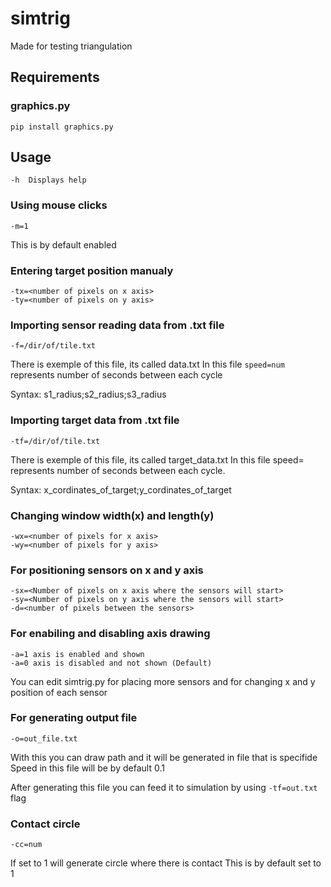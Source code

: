 # simtrig
Made for testing triangulation

## Requirements
### graphics.py

```
pip install graphics.py
```

## Usage
```
-h  Displays help
```
### Using mouse clicks
```
-m=1
```
This is by default enabled

### Entering target position manualy
```
-tx=<number of pixels on x axis>
-ty=<number of pixels on y axis>  
```
### Importing sensor reading data from .txt file
```
-f=/dir/of/tile.txt
```
There is exemple of this file, its called data.txt
In this file ```speed=num``` represents number of seconds between each cycle 

Syntax:
s1_radius;s2_radius;s3_radius

### Importing target data from .txt file
```
-tf=/dir/of/tile.txt
```
There is exemple of this file, its called target_data.txt
In this file speed=<num> represents number of seconds between each cycle.

Syntax:
x_cordinates_of_target;y_cordinates_of_target

### Changing window width(x) and length(y)
```
-wx=<number of pixels for x axis>
-wy=<number of pixels for y axis>
 ``` 
### For positioning sensors on x and y axis
```
-sx=<Number of pixels on x axis where the sensors will start>
-sy=<Number of pixels on y axis where the sensors will start>
-d=<number of pixels between the sensors>
```

### For enabiling and disabling axis drawing
```
-a=1 axis is enabled and shown
-a=0 axis is disabled and not shown (Default)
```
You can edit simtrig.py for placing more sensors and for changing x and y position of each sensor

### For generating output file
```
-o=out_file.txt
```
With this you can draw path and it will be generated in file that is specifide
Speed in this file will be by default 0.1

After generating this file you can feed it to simulation by using ```-tf=out.txt``` flag

### Contact circle
```
-cc=num
```
If set to 1 will generate circle where there is contact 
This is by default set to 1



